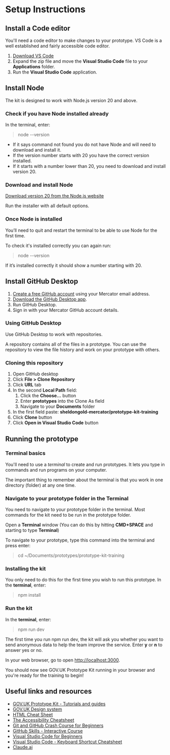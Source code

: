 # Setup Instructions

## Install a Code editor
You'll need a code editor to make changes to your prototype. VS Code is a well established and fairly accessible code editor.

1. [Download VS Code](https://code.visualstudio.com/)
2. Expand the zip file and move the **Visual Studio Code** file to your **Applications** folder.
3. Run the **Visual Studio Code** application.

## Install Node
The kit is designed to work with Node.js version 20 and above.

### Check if you have Node installed already
In the terminal, enter:

> node --version

- If it says command not found you do not have Node and will need to download and install it.
- If the version number starts with 20 you have the correct version installed.
- If it starts with a number lower than 20, you need to download and install version 20.

### Download and install Node
[Download version 20 from the Node.js website](https://nodejs.org/en/)

Run the installer with all default options.

### Once Node is installed
You’ll need to quit and restart the terminal to be able to use Node for the first time.

To check it's installed correctly you can again run:

> node --version

If it’s installed correctly it should show a number starting with 20.

## Install GitHub Desktop
1. [Create a free GitHub account](https://github.com/join) using your Mercator email address.
2. [Download the GitHub Desktop app](https://desktop.github.com/).
3. Run GitHub Desktop.
4. Sign in with your Mercator GitHub account details.

### Using GitHub Desktop
Use GitHub Desktop to work with repositories.

A repository contains all of the files in a prototype. You can use the repository to view the file history and work on your prototype with others.

### Cloning this repository
1. Open GitHub desktop
2. Click **File > Clone Repository**
3. Click **URL** tab
4. In the second **Local Path** field:
	1. Click the **Choose...** button
	2. Enter **prototypes** into the Clone As field
	3. Navigate to your **Documents** folder
5. In the first field paste: **sheldongold-mercator/prototype-kit-training**
6. Click **Clone** button
7. Click **Open in Visual Studio Code** button

## Running the prototype

### Terminal basics
You'll need to use a *terminal* to create and run prototypes. It lets you type in commands and run programs on your computer.

The important thing to remember about the terminal is that you work in one directory (folder) at any one time.

### Navigate to your prototype folder in the Terminal
You need to navigate to your prototype folder in the terminal. Most commands for the kit need to be run in the prototype folder.

Open a **Terminal** window (You can do this by hitting **CMD+SPACE** and starting to type **Terminal**)

To navigate to your prototype, type this command into the terminal and press enter:

> cd ~/Documents/prototypes/prototype-kit-training

### Installing the kit
You only need to do this for the first time you wish to run this prototype.
In the **terminal**, enter:

> npm install

### Run the kit
In the **terminal**, enter:

> npm run dev

The first time you run npm run dev, the kit will ask you whether you want to send anonymous data to help the team improve the service. Enter **y** or **n** to answer yes or no.

In your web browser, go to open [http://localhost:3000](http://localhost:3000).

You should now see GOV.UK Prototype Kit running in your browser and you're ready for the training to begin!

## Useful links and resources
- [GOV.UK Prototype Kit - Tutorials and guides](https://prototype-kit.service.gov.uk/docs/tutorials-and-guides)
- [GOV.UK Design system](https://design-system.service.gov.uk/)
- [HTML Cheat Sheet](https://html-css-js.com/html/tags/)
- [The Accessibility Cheatsheet](https://bitsofco.de/the-accessibility-cheatsheet/)
- [Git and GitHub Crash Course for Beginners](https://www.youtube.com/watch?v=l2yrJtwoC_E&ab_channel=CameronMcKenzie)
- [GitHub Skills - Interactive Course](https://skills.github.com/)
- [Visual Studio Code for Beginners](https://www.youtube.com/watch?v=bfvq_kTbnd8&ab_channel=HeightAboveSeaLevel)
- [Visual Studio Code - Keyboard Shortcut Cheatsheet](https://code.visualstudio.com/shortcuts/keyboard-shortcuts-macos.pdf)
- [Claude.ai](https://claude.ai/new)


